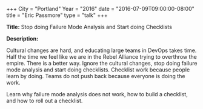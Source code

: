+++
City = "Portland"
Year = "2016"
date = "2016-07-09T09:00:00-08:00"
title = "Eric Passmore"
type = "talk"
+++

**Title:** Stop doing Failure Mode Analysis and Start doing Checklists

**Description:**

Cultural changes are hard, and educating large teams in DevOps takes time. Half the time we feel like we are in the Rebel Alliance trying to overthrow the empire. There is a better way. Ignore the cultural changes, stop doing failure mode analysis and start doing checklists. Checklist work because people learn by doing. Teams do not push back because everyone is doing the work. 

Learn why failure mode analysis does not work, how to build a checklist, and how to roll out a checklist.
